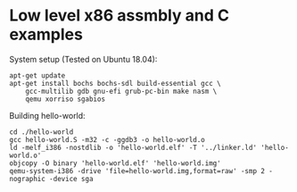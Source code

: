 # Low level x86 assmbly and C examples

System setup (Tested on Ubuntu 18.04):
~~~
apt-get update
apt-get install bochs bochs-sdl build-essential gcc \
    gcc-multilib gdb gnu-efi grub-pc-bin make nasm \
    qemu xorriso sgabios
~~~
Building hello-world:
~~~
cd ./hello-world
gcc hello-world.S -m32 -c -ggdb3 -o hello-world.o
ld -melf_i386 -nostdlib -o 'hello-world.elf' -T '../linker.ld' 'hello-world.o'
objcopy -O binary 'hello-world.elf' 'hello-world.img'
qemu-system-i386 -drive 'file=hello-world.img,format=raw' -smp 2 -nographic -device sga 
~~~